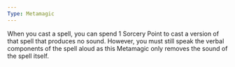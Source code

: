 ```yaml
---
Type: Metamagic
---
```

When you cast a spell, you can spend 1 Sorcery Point to cast a version of that spell that produces no sound. However, you must still speak the verbal components of the spell aloud as this Metamagic only removes the sound of the spell itself.